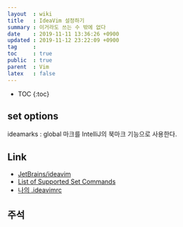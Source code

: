 ```yaml
---
layout  : wiki
title   : IdeaVim 설정하기
summary : 이거라도 쓰는 수 밖에 없다
date    : 2019-11-11 13:36:26 +0900
updated : 2019-11-12 23:22:09 +0900
tag     : 
toc     : true
public  : true
parent  : Vim
latex   : false
---
```

* TOC
{:toc}

## set options

ideamarks : global 마크를 IntelliJ의 북마크 기능으로 사용한다.


## Link

* [JetBrains/ideavim][repo]
* [List of Supported Set Commands][commands]
* [나의 .ideavimrc][my]

## 주석

[repo]: https://github.com/JetBrains/ideavim
[commands]: https://github.com/JetBrains/ideavim/blob/master/doc/set-commands.md

[my]: https://github.com/johngrib/dotfiles/blob/master/.ideavimrc
